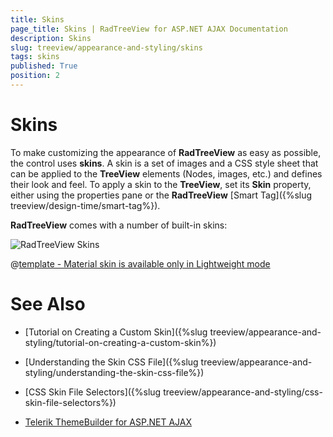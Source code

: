 ```yaml
---
title: Skins
page_title: Skins | RadTreeView for ASP.NET AJAX Documentation
description: Skins
slug: treeview/appearance-and-styling/skins
tags: skins
published: True
position: 2
---
```


# Skins


To make customizing the appearance of **RadTreeView** as easy as possible, the control uses **skins**. A skin is a set of images and a CSS style sheet that can be applied to the **TreeView** elements (Nodes, images, etc.) and defines their look and feel. To apply a skin to the **TreeView**, set its **Skin** property, either using the properties pane or the **RadTreeView** [Smart Tag]({%slug treeview/design-time/smart-tag%}).

**RadTreeView** comes with a number of built-in skins:

![RadTreeView Skins](images/treeview-skins.png) 


 @[template - Material skin is available only in Lightweight mode](/_templates/common/skins-notes.md#material-only-in-lightweight) 





# See Also

 * [Tutorial on Creating a Custom Skin]({%slug treeview/appearance-and-styling/tutorial-on-creating-a-custom-skin%})

 * [Understanding the Skin CSS File]({%slug treeview/appearance-and-styling/understanding-the-skin-css-file%})

 * [CSS Skin File Selectors]({%slug treeview/appearance-and-styling/css-skin-file-selectors%})

 * [Telerik ThemeBuilder for ASP.NET AJAX](https://themebuilder.telerik.com/)


